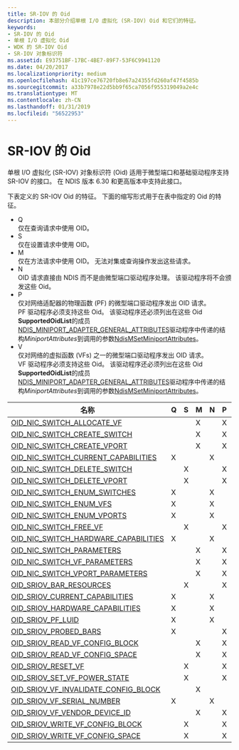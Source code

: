 ```yaml
---
title: SR-IOV 的 Oid
description: 本部分介绍单根 I/O 虚拟化 (SR-IOV) Oid 和它们的特征。
keywords:
- SR-IOV 的 Oid
- 单根 I/O 虚拟化 Oid
- WDK 的 SR-IOV Oid
- SR-IOV 对象标识符
ms.assetid: E93751BF-17BC-4BE7-89F7-53F6C9941120
ms.date: 04/20/2017
ms.localizationpriority: medium
ms.openlocfilehash: 41c197ce76720fb8e67a24355fd260af47f4585b
ms.sourcegitcommit: a33b7978e22d5bb9f65ca7056f955319049a2e4c
ms.translationtype: MT
ms.contentlocale: zh-CN
ms.lasthandoff: 01/31/2019
ms.locfileid: "56522953"
---
```

# <a name="sr-iov-oids"></a>SR-IOV 的 Oid

单根 I/O 虚拟化 (SR-IOV) 对象标识符 (Oid) 适用于微型端口和基础驱动程序支持 SR-IOV 的接口。 在 NDIS 版本 6.30 和更高版本中支持此接口。 

下表定义的 SR-IOV Oid 的特征。 下面的缩写形式用于在表中指定的 Oid 的特征。

- Q  
仅在查询请求中使用 OID。
- S  
仅在设置请求中使用 OID。
- M  
仅在方法请求中使用 OID。 无法对集或查询操作发出这些请求。
- N  
OID 请求直接由 NDIS 而不是由微型端口驱动程序处理。 该驱动程序将不会颁发这些 Oid。
- P  
仅对网络适配器的物理函数 (PF) 的微型端口驱动程序发出 OID 请求。  
PF 驱动程序必须支持这些 Oid。 该驱动程序还必须列出在这些 Oid **SupportedOidList**的成员[NDIS_MINIPORT_ADAPTER_GENERAL_ATTRIBUTES](https://msdn.microsoft.com/library/windows/hardware/ff565923)驱动程序中传递的结构*MiniportAttributes*到调用的参数[NdisMSetMiniportAttributes](https://msdn.microsoft.com/library/windows/hardware/ff563672)。
- V  
仅对网络的虚拟函数 (VFs) 之一的微型端口驱动程序发出 OID 请求。  
VF 驱动程序必须支持这些 Oid。 该驱动程序还必须列出在这些 Oid **SupportedOidList**的成员[NDIS_MINIPORT_ADAPTER_GENERAL_ATTRIBUTES](https://msdn.microsoft.com/library/windows/hardware/ff565923)驱动程序中传递的结构*MiniportAttributes*到调用的参数[NdisMSetMiniportAttributes](https://msdn.microsoft.com/library/windows/hardware/ff563672)。

| 名称                                                                                                 | Q | S | M | N | P | V |
|---                                                                                                   |---|---|---|---|---|---|
| [OID_NIC_SWITCH_ALLOCATE_VF](https://msdn.microsoft.com/library/windows/hardware/hh451814)           |   |   | X |   | X |   | 
| [OID_NIC_SWITCH_CREATE_SWITCH](https://msdn.microsoft.com/library/windows/hardware/hh451815)         |   |   | X |   | X |   | 
| [OID_NIC_SWITCH_CREATE_VPORT](https://msdn.microsoft.com/library/windows/hardware/hh451816)          |   |   | X |   | X |   |
| [OID_NIC_SWITCH_CURRENT_CAPABILITIES](https://msdn.microsoft.com/library/windows/hardware/ff569760)  | X |   |   | X |   |   |  
| [OID_NIC_SWITCH_DELETE_SWITCH](https://msdn.microsoft.com/library/windows/hardware/hh451817)         |   | X |   |   | X |   |  
| [OID_NIC_SWITCH_DELETE_VPORT](https://msdn.microsoft.com/library/windows/hardware/hh451818)          |   | X |   |   | X |   | 
| [OID_NIC_SWITCH_ENUM_SWITCHES](https://msdn.microsoft.com/library/windows/hardware/hh451819)         | X |   |   | X |   |   |   
| [OID_NIC_SWITCH_ENUM_VFS](https://msdn.microsoft.com/library/windows/hardware/hh451820)              | X |   |   | X |   |   |   
| [OID_NIC_SWITCH_ENUM_VPORTS](https://msdn.microsoft.com/library/windows/hardware/hh451821)           | X |   |   | X |   |   |  
| [OID_NIC_SWITCH_FREE_VF](https://msdn.microsoft.com/library/windows/hardware/hh451822)               |   | X |   |   | X |   | 
| [OID_NIC_SWITCH_HARDWARE_CAPABILITIES](https://msdn.microsoft.com/library/windows/hardware/ff569761) | X |   |   | X |   |   |   
| [OID_NIC_SWITCH_PARAMETERS](https://msdn.microsoft.com/library/windows/hardware/hh451823)            |   |   | X |   | X |   | 
| [OID_NIC_SWITCH_VF_PARAMETERS](https://msdn.microsoft.com/library/windows/hardware/hh451824)         |   |   | X |   | X |   | 
| [OID_NIC_SWITCH_VPORT_PARAMETERS](https://msdn.microsoft.com/library/windows/hardware/hh451825)      |   |   | X |   | X |   | 
| [OID_SRIOV_BAR_RESOURCES](https://msdn.microsoft.com/library/windows/hardware/hh451852)              |   | X |   |   | X |   | 
| [OID_SRIOV_CURRENT_CAPABILITIES](https://msdn.microsoft.com/library/windows/hardware/hh451859)       | X |   |   | X |   |   |   
| [OID_SRIOV_HARDWARE_CAPABILITIES](https://msdn.microsoft.com/library/windows/hardware/hh451862)      | X |   |   | X |   |   |   
| [OID_SRIOV_PF_LUID](https://msdn.microsoft.com/library/windows/hardware/hh451864)                    | X |   |   | X |   |   |   
| [OID_SRIOV_PROBED_BARS](https://msdn.microsoft.com/library/windows/hardware/hh451870)                | X |   |   |   | X |   | 
| [OID_SRIOV_READ_VF_CONFIG_BLOCK](https://msdn.microsoft.com/library/windows/hardware/hh451874)       |   |   | X |   | X |   | 
| [OID_SRIOV_READ_VF_CONFIG_SPACE](https://msdn.microsoft.com/library/windows/hardware/hh451879)       |   |   | X |   | X |   | 
| [OID_SRIOV_RESET_VF](https://msdn.microsoft.com/library/windows/hardware/hh451889)                   |   | X |   |   | X |   | 
| [OID_SRIOV_SET_VF_POWER_STATE](https://msdn.microsoft.com/library/windows/hardware/hh451896)         |   | X |   |   | X |   |  
| [OID_SRIOV_VF_INVALIDATE_CONFIG_BLOCK](https://msdn.microsoft.com/library/windows/hardware/hh451903) |   |   | X |   |   | X | 
| [OID_SRIOV_VF_SERIAL_NUMBER](https://msdn.microsoft.com/library/windows/hardware/hh451909)           | X |   |   | X |   |   |   
| [OID_SRIOV_VF_VENDOR_DEVICE_ID](https://msdn.microsoft.com/library/windows/hardware/hh451913)        |   |   | X |   | X |   | 
| [OID_SRIOV_WRITE_VF_CONFIG_BLOCK](https://msdn.microsoft.com/library/windows/hardware/hh451918)      |   | X |   |   | X |   | 
| [OID_SRIOV_WRITE_VF_CONFIG_SPACE](https://msdn.microsoft.com/library/windows/hardware/hh451925)      |   | X |   |   | X |   |


